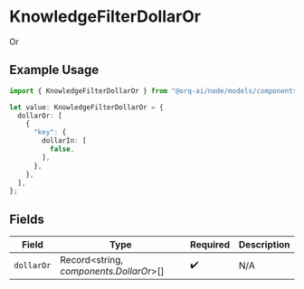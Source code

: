 # KnowledgeFilterDollarOr

Or

## Example Usage

```typescript
import { KnowledgeFilterDollarOr } from "@orq-ai/node/models/components";

let value: KnowledgeFilterDollarOr = {
  dollarOr: [
    {
      "key": {
        dollarIn: [
          false,
        ],
      },
    },
  ],
};
```

## Fields

| Field                                   | Type                                    | Required                                | Description                             |
| --------------------------------------- | --------------------------------------- | --------------------------------------- | --------------------------------------- |
| `dollarOr`                              | Record<string, *components.DollarOr*>[] | :heavy_check_mark:                      | N/A                                     |